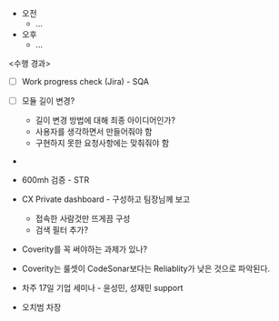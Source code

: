 - 오전
	- ...
- 오후
	- ...

<수행 경과>
- [ ] Work progress check (Jira) - SQA

- [ ] 모듈 길이 변경?
	- 길이 변경 방법에 대해 최종 아이디어인가?
	- 사용자를 생각하면서 만들어줘야 함
	- 구현하지 못한 요청사항에는 맞춰줘야 함

- 
- 600mh 검증 - STR
- CX Private dashboard - 구성하고 팀장님께 보고
	- 접속한 사람것만 뜨게끔 구성
	- 검색 필터 추가?

- Coverity를 꼭 써야하는 과제가 있나?
- Coverity는 룰셋이 CodeSonar보다는 Reliablity가 낮은 것으로 파악된다. 



- 차주 17일 기업 세미나 - 윤성민, 성재민 support
- 오치범 차장
